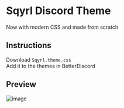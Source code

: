 # Sqyrl Discord Theme
Now with modern CSS and made from scratch

## Instructions
Download `Sqyrl.theme.css`\
Add it to the themes in BetterDiscord

## Preview
![image](https://github.com/user-attachments/assets/b6cc4b7c-d021-4ed2-8e2c-15e0c42c13b1)
